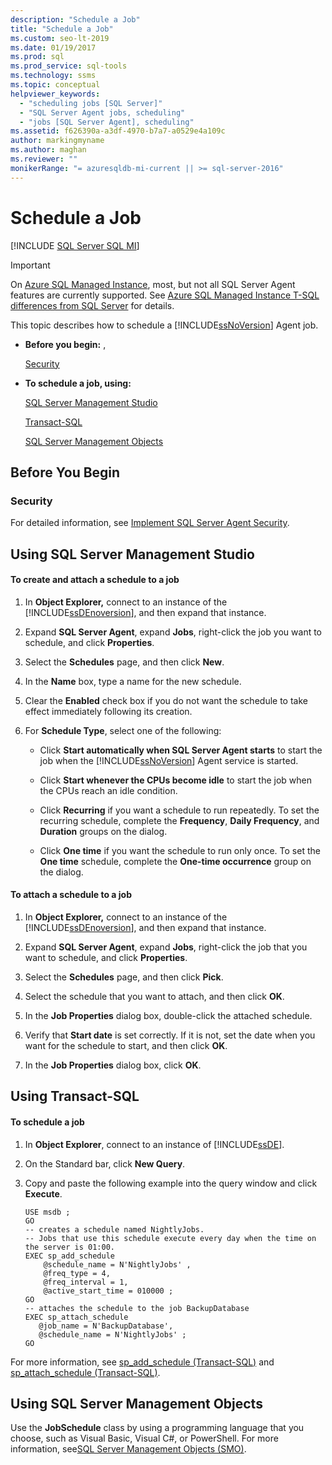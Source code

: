 ```yaml
---
description: "Schedule a Job"
title: "Schedule a Job"
ms.custom: seo-lt-2019
ms.date: 01/19/2017
ms.prod: sql
ms.prod_service: sql-tools
ms.technology: ssms
ms.topic: conceptual
helpviewer_keywords: 
  - "scheduling jobs [SQL Server]"
  - "SQL Server Agent jobs, scheduling"
  - "jobs [SQL Server Agent], scheduling"
ms.assetid: f626390a-a3df-4970-b7a7-a0529e4a109c
author: markingmyname
ms.author: maghan
ms.reviewer: ""
monikerRange: "= azuresqldb-mi-current || >= sql-server-2016"
---
```

# Schedule a Job
[!INCLUDE [SQL Server SQL MI](../../includes/applies-to-version/sql-asdbmi.md)]

> [!IMPORTANT]  
> On [Azure SQL Managed Instance](/azure/sql-database/sql-database-managed-instance), most, but not all SQL Server Agent features are currently supported. See [Azure SQL Managed Instance T-SQL differences from SQL Server](/azure/sql-database/sql-database-managed-instance-transact-sql-information#sql-server-agent) for details.

This topic describes how to schedule a [!INCLUDE[ssNoVersion](../../includes/ssnoversion-md.md)] Agent job.  
  
-   **Before you begin:** ,  
  
    [Security](#Security)  
  
-   **To schedule a job, using:**  
  
    [SQL Server Management Studio](#SSMS)  
  
    [Transact-SQL](#TSQL)  
  
    [SQL Server Management Objects](#SMO)  
  
## <a name="BeforeYouBegin"></a>Before You Begin  
  
### <a name="Security"></a>Security  
For detailed information, see [Implement SQL Server Agent Security](../../ssms/agent/implement-sql-server-agent-security.md).  
  
## <a name="SSMS"></a>Using SQL Server Management Studio  
  
#### To create and attach a schedule to a job  
  
1.  In **Object Explorer,** connect to an instance of the [!INCLUDE[ssDEnoversion](../../includes/ssdenoversion_md.md)], and then expand that instance.  
  
2.  Expand **SQL Server Agent**, expand **Jobs**, right-click the job you want to schedule, and click **Properties**.  
  
3.  Select the **Schedules** page, and then click **New**.  
  
4.  In the **Name** box, type a name for the new schedule.  
  
5.  Clear the **Enabled** check box if you do not want the schedule to take effect immediately following its creation.  
  
6.  For **Schedule Type**, select one of the following:  
  
    -   Click **Start automatically when SQL Server Agent starts** to start the job when the [!INCLUDE[ssNoVersion](../../includes/ssnoversion-md.md)] Agent service is started.  
  
    -   Click **Start whenever the CPUs become idle** to start the job when the CPUs reach an idle condition.  
  
    -   Click **Recurring** if you want a schedule to run repeatedly. To set the recurring schedule, complete the **Frequency**, **Daily Frequency**, and **Duration** groups on the dialog.  
  
    -   Click **One time** if you want the schedule to run only once. To set the **One time** schedule, complete the **One-time occurrence** group on the dialog.  
  
#### To attach a schedule to a job  
  
1.  In **Object Explorer,** connect to an instance of the [!INCLUDE[ssDEnoversion](../../includes/ssdenoversion_md.md)], and then expand that instance.  
  
2.  Expand **SQL Server Agent**, expand **Jobs**, right-click the job that you want to schedule, and click **Properties**.  
  
3.  Select the **Schedules** page, and then click **Pick**.  
  
4.  Select the schedule that you want to attach, and then click **OK**.  
  
5.  In the **Job Properties** dialog box, double-click the attached schedule.  
  
6.  Verify that **Start date** is set correctly. If it is not, set the date when you want for the schedule to start, and then click **OK**.  
  
7.  In the **Job Properties** dialog box, click **OK**.  
  
## <a name="TSQL"></a>Using Transact-SQL  
  
#### To schedule a job  
  
1.  In **Object Explorer**, connect to an instance of [!INCLUDE[ssDE](../../includes/ssde_md.md)].  
  
2.  On the Standard bar, click **New Query**.  
  
3.  Copy and paste the following example into the query window and click **Execute**.  
  
    ```  
    USE msdb ;  
    GO  
    -- creates a schedule named NightlyJobs.   
    -- Jobs that use this schedule execute every day when the time on the server is 01:00.   
    EXEC sp_add_schedule  
        @schedule_name = N'NightlyJobs' ,  
        @freq_type = 4,  
        @freq_interval = 1,  
        @active_start_time = 010000 ;  
    GO  
    -- attaches the schedule to the job BackupDatabase  
    EXEC sp_attach_schedule  
       @job_name = N'BackupDatabase',  
       @schedule_name = N'NightlyJobs' ;  
    GO  
    ```  
  
For more information, see [sp_add_schedule (Transact-SQL)](../../relational-databases/system-stored-procedures/sp-add-schedule-transact-sql.md) and [sp_attach_schedule (Transact-SQL)](../../relational-databases/system-stored-procedures/sp-attach-schedule-transact-sql.md).  
  
## <a name="SMO"></a>Using SQL Server Management Objects  
Use the **JobSchedule** class by using a programming language that you choose, such as Visual Basic, Visual C#, or PowerShell. For more information, see[SQL Server Management Objects (SMO)](../../relational-databases/server-management-objects-smo/sql-server-management-objects-smo-programming-guide.md).  
